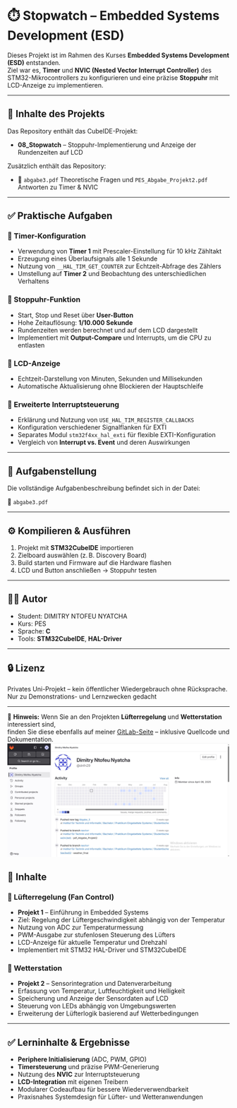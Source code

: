 # ⏱️ Stopwatch – Embedded Systems Development (ESD)

Dieses Projekt ist im Rahmen des Kurses **Embedded Systems Development (ESD)** entstanden.  
Ziel war es, **Timer** und **NVIC (Nested Vector Interrupt Controller)** des STM32-Mikrocontrollers zu konfigurieren und eine präzise **Stoppuhr** mit LCD-Anzeige zu implementieren.

---

## 📂 Inhalte des Projekts

Das Repository enthält das CubeIDE-Projekt:

- **08_Stopwatch** – Stoppuhr-Implementierung  und Anzeige der Rundenzeiten auf LCD

Zusätzlich enthält das Repository:

- 📄 `abgabe3.pdf` Theoretische Fragen und `PES_Abgabe_Projekt2.pdf` Antworten zu Timer & NVIC  

---

## ✅ Praktische Aufgaben

### 🔹 Timer-Konfiguration
- Verwendung von **Timer 1** mit Prescaler-Einstellung für 10 kHz Zähltakt  
- Erzeugung eines Überlaufsignals alle 1 Sekunde  
- Nutzung von `__HAL_TIM_GET_COUNTER` zur Echtzeit-Abfrage des Zählers  
- Umstellung auf **Timer 2** und Beobachtung des unterschiedlichen Verhaltens

### 🔹 Stoppuhr-Funktion
- Start, Stop und Reset über **User-Button**   
- Hohe Zeitauflösung: **1/10.000 Sekunde**  
- Rundenzeiten werden berechnet und auf dem LCD dargestellt  
- Implementiert mit **Output-Compare** und Interrupts, um die CPU zu entlasten  

### 🔹 LCD-Anzeige
- Echtzeit-Darstellung von Minuten, Sekunden und Millisekunden  
- Automatische Aktualisierung ohne Blockieren der Hauptschleife  

### 🔹 Erweiterte Interruptsteuerung
- Erklärung und Nutzung von `USE_HAL_TIM_REGISTER_CALLBACKS`  
- Konfiguration verschiedener Signalflanken für EXTI  
- Separates Modul `stm32f4xx_hal_exti` für flexible EXTI-Konfiguration  
- Vergleich von **Interrupt vs. Event** und deren Auswirkungen  

---

## 📄 Aufgabenstellung

Die vollständige Aufgabenbeschreibung befindet sich in der Datei:

📎 `abgabe3.pdf`

---

## ⚙️ Kompilieren & Ausführen

1. Projekt mit **STM32CubeIDE** importieren  
2. Zielboard auswählen (z. B. Discovery Board)  
3. Build starten und Firmware auf die Hardware flashen  
4. LCD und Button anschließen → Stoppuhr testen  

---

## 🧑‍💻 Autor

- Student: DIMITRY NTOFEU NYATCHA
- Kurs: PES 
- Sprache: **C**  
- Tools: **STM32CubeIDE**, **HAL-Driver**

---

## 🔒 Lizenz

Privates Uni-Projekt – kein öffentlicher Wiedergebrauch ohne Rücksprache.  
Nur zu Demonstrations- und Lernzwecken gedacht

---

📎 **Hinweis:** Wenn Sie an den Projekten **Lüfterregelung** und **Wetterstation** interessiert sind,  
finden Sie diese ebenfalls auf meiner [GitLab-Seite](https://git.thm.de/institut-f-r-technik-und-informatik/master-masterseminar/praktikum-eingebettete-systeme/studentischer-code/SoSe-25/) – inklusive Quellcode und Dokumentation. ![THM_Gitlab_ProfilBild](images/git_profilbild.jpg)


## 📂 Inhalte

### 🔹 Lüfterregelung (Fan Control)

- **Projekt 1** – Einführung in Embedded Systems  
- Ziel: Regelung der Lüftergeschwindigkeit abhängig von der Temperatur  
- Nutzung von ADC zur Temperaturmessung  
- PWM-Ausgabe zur stufenlosen Steuerung des Lüfters  
- LCD-Anzeige für aktuelle Temperatur und Drehzahl  
- Implementiert mit STM32 HAL-Driver und STM32CubeIDE  

### 🔹 Wetterstation

- **Projekt 2** – Sensorintegration und Datenverarbeitung  
- Erfassung von Temperatur, Luftfeuchtigkeit und Helligkeit  
- Speicherung und Anzeige der Sensordaten auf LCD  
- Steuerung von LEDs abhängig von Umgebungswerten  
- Erweiterung der Lüfterlogik basierend auf Wetterbedingungen  

---

## ✅ Lerninhalte & Ergebnisse

- **Periphere Initialisierung** (ADC, PWM, GPIO)  
- **Timersteuerung** und präzise PWM-Generierung  
- Nutzung des **NVIC** zur Interruptsteuerung  
- **LCD-Integration** mit eigenen Treibern  
- Modularer Codeaufbau für bessere Wiederverwendbarkeit  
- Praxisnahes Systemdesign für Lüfter- und Wetteranwendungen  
